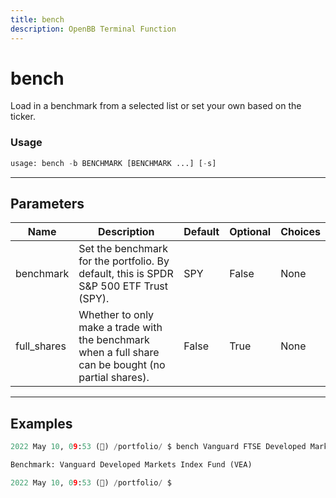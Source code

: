 ```yaml
---
title: bench
description: OpenBB Terminal Function
---
```


# bench

Load in a benchmark from a selected list or set your own based on the ticker.
### Usage 
```python
usage: bench -b BENCHMARK [BENCHMARK ...] [-s]
```
---
## Parameters
| Name | Description | Default | Optional | Choices |
| ---- | ----------- | ------- | -------- | ------- |
| benchmark | Set the benchmark for the portfolio. By default, this is SPDR S&P 500 ETF Trust (SPY). | SPY | False | None |
| full_shares | Whether to only make a trade with the benchmark when a full share can be bought (no partial shares). | False | True | None |
---
## Examples
```python
2022 May 10, 09:53 (🦋) /portfolio/ $ bench Vanguard FTSE Developed Markets ETF (VEA)

Benchmark: Vanguard Developed Markets Index Fund (VEA)

2022 May 10, 09:53 (🦋) /portfolio/ $
```
